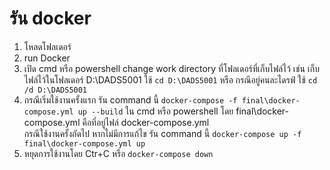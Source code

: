 # รัน docker
1. โหลดโฟลเดอร์
2. run Docker
3. เปิด cmd หรือ powershell change work directory ที่โฟลเดอร์ที่เก็บไฟล์ไว้ เช่น เก็บไฟล์ไว้ในโฟลเดอร์ D:\DADS5001 ใช้ `cd D:\DADS5001` หรือ กรณีอยู่คนละไดรฟ์ ใช้ `cd /d D:\DADS5001`
4. กรณีเริ่มใช้งานครั้งแรก รัน command นี้ `docker-compose -f final\docker-compose.yml up --build` ใน cmd หรือ powershell โดย final\docker-compose.yml คือที่อยู่ไฟล์ docker-compose.yml \
กรณีใช้งานครั้งถัดไป หากไม่มีการแก้ไข รัน command นี้ `docker-compose up -f final\docker-compose.yml up`
5. หยุดการใช้งานโดย Ctr+C หรือ `docker-compose down`
